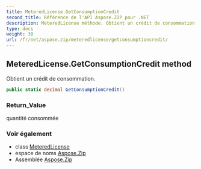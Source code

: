 ```yaml
---
title: MeteredLicense.GetConsumptionCredit
second_title: Référence de l'API Aspose.ZIP pour .NET
description: MeteredLicense méthode. Obtient un crédit de consommation.
type: docs
weight: 30
url: /fr/net/aspose.zip/meteredlicense/getconsumptioncredit/
---
```

## MeteredLicense.GetConsumptionCredit method

Obtient un crédit de consommation.

```csharp
public static decimal GetConsumptionCredit()
```

### Return_Value

quantité consommée

### Voir également

* class [MeteredLicense](../)
* espace de noms [Aspose.Zip](../../meteredlicense/)
* Assemblée [Aspose.Zip](../../../)



